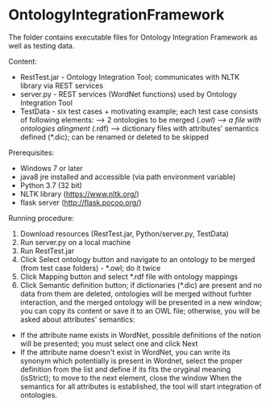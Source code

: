 # OntologyIntegrationFramework

The folder contains executable files for Ontology Integration Framework as well as testing data.

Content:
- RestTest.jar - Ontology Integration Tool; communicates with NLTK library via REST services
- server.py - REST services (WordNet functions) used by Ontology Integration Tool
- TestData - six test cases + motivating example; each test case consists of following elements:
--> 2 ontologies to be merged (*.owl)
--> a file with ontologies alingment (*.rdf)
--> dictionary files with attributes' semantics defined (*.dic); can be renamed or deleted to be skipped

Prerequisites:
- Windows 7 or later
- java8 jre installed and accessible (via path environment variable)
- Python 3.7 (32 bit)
- NLTK library (https://www.nltk.org/)
- flask server (http://flask.pocoo.org/)

Running procedure:
1. Download resources (RestTest.jar, Python/server.py, TestData)
2. Run server.py on a local machine
3. Run RestTest.jar 
4. Click Select ontology button and navigate to an ontology to be merged (from test case folders) - *.owl; do it twice 
5. Click Mapping button and select *.rdf file with ontology mappings
6. Click Semantic definition button; if dictionaries (*.dic) are present and no data from them are deleted, ontologies will be merged without furhter interaction, and the merged ontology will be presented in a new window; you can copy its content or save it to an OWL file; otherwise, you will be asked about attributes' semantics:
- If the attribute name exists in WordNet, possible definitions of the notion will be presented; you must select one and click Next
- If the attribute name doesn't exist in WordNet, you can write its synonym which potentially is present in Wordnet, select the proper definition from the list and define if its fits the oryginal meaning (isStrict); to move to the next element, close the window
When the semantics for all attributes is established, the tool will start integration of ontologies.
